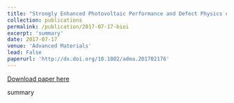 ```yaml
---
title: "Strongly Enhanced Photovoltaic Performance and Defect Physics of Air-Stable Bismuth Oxyiodide (BiOI)"
collection: publications
permalink: /publication/2017-07-17-bioi
excerpt: 'summary'
date: 2017-07-17
venue: 'Advanced Materials'
lead: False
paperurl: 'http://dx.doi.org/10.1002/adma.201702176'
---
```


<a href='http://dx.doi.org/10.1002/adma.201702176'>Download paper here</a>

summary
